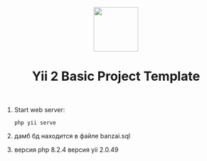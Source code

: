 <p align="center">
    <a href="https://github.com/yiisoft" target="_blank">
        <img src="https://avatars0.githubusercontent.com/u/993323" height="100px">
    </a>
    <h1 align="center">Yii 2 Basic Project Template</h1>
    <br>
</p>


1. Start web server:

    ```
    php yii serve
    ```
2. дамб бд находится в файле banzai.sql
3. версия php 8.2.4 версия yii 2.0.49